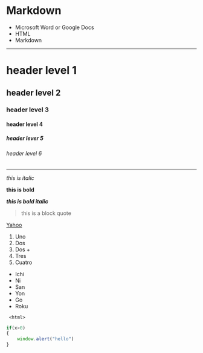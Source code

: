 # Markdown
- Microsoft Word or Google Docs
- HTML
- Markdown

<!-- Horizontal Rule -->
---
<!-- header -->
# header level 1
## header level 2
### header level 3
#### header level 4
##### header lever 5
###### header level 6
---

<!-- Italics -->
*this is italic*
<!-- Bold/Strong -->
**this is bold**
<!-- Bold  Italic -->
***this is bold italic***

<!-- blockquote -->
>this is a block quote

<!-- anchor/links -->
<!-- Visible text in bracket -->
<!-- link in parenthesis -->
<!-- title in quotes after link -->
[Yahoo](https://yahoo.com/ "Yahoo")

<!-- Ordered list -->
1. Uno
1. Dos
1. Dos +
1. Tres
1. Cuatro

<!-- Bulleted List -->
* Ichi
* Ni
* San
* Yon
* Go
* Roku

<!-- Code -->
` <html>`

```js
if(x>0)
{
    window.alert("hello")
}
```
